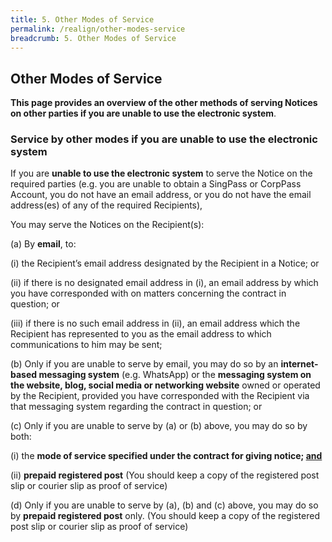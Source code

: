 ```yaml
---
title: 5. Other Modes of Service
permalink: /realign/other-modes-service
breadcrumb: 5. Other Modes of Service
---
```


## Other Modes of Service ##

**This page provides an overview of the other methods of serving Notices on other parties if you are unable to use the electronic system**.

### Service by other modes if you are unable to use the electronic system ###

If you are **unable to use the electronic system** to serve the Notice on the required parties (e.g. you are unable to obtain a SingPass or CorpPass Account, you do not have an email address, or you do not have the email address(es) of any of the required Recipients),

You may serve the Notices on the Recipient(s):

(a) By **email**, to:

  (i)	the Recipient’s email address designated by the Recipient in a Notice; or

(ii)	if there is no designated email address in (i), an email address by which you have corresponded with on matters concerning the contract in question; or

(iii) if there is no such email address in (ii), an email address which the Recipient has represented to you as the email address to which communications to him may be sent;

(b) Only if you are unable to serve by email, you may do so by an **internet-based messaging system** (e.g. WhatsApp) or the **messaging system on the website, blog, social media or networking website** owned or operated by the Recipient, provided you have corresponded with the Recipient via that messaging system regarding the contract in question; or

(c) Only if you are unable to serve by (a) or (b) above, you may do so by both:

(i)	the **mode of service specified under the contract for giving notice; <u>and</u>**

(ii)	**prepaid registered post** (You should keep a copy of the registered post slip or courier slip as proof of service)

(d) Only if you are unable to serve by (a), (b) and (c) above, you may do so by **prepaid registered post** only. (You should keep a copy of the registered post slip or courier slip as proof of service)
